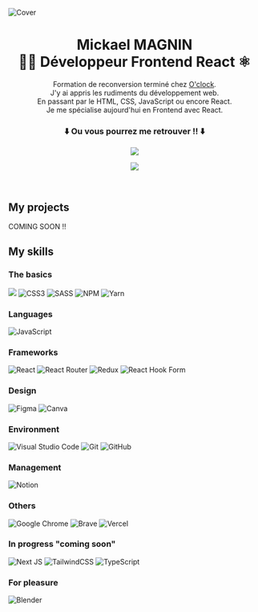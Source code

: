 ![Cover](https://images.unsplash.com/photo-1586864589551-11e96948a085?ixlib=rb-4.0.3&ixid=MnwxMjA3fDB8MHxwaG90by1wYWdlfHx8fGVufDB8fHx8&auto=format&fit=crop&w=1170&q=80)

<h1 align="center">
  <span>Mickael MAGNIN</span><br>
  <span>👨‍💻 Développeur Frontend React ⚛️</span>
</h1>

<p align="center">
  Formation de reconversion terminé chez <a href="https://oclock.io/" target="_blank">O'clock</a>.</br>
  J'y ai appris les rudiments du développement web.</br>
  En passant par le HTML, CSS, JavaScript ou encore React.</br>
  Je me spécialise aujourd'hui en Frontend avec React.
</p>

<h3 align="center">
⬇️ Ou vous pourrez me retrouver !! ⬇️
</h3>

<div align="center">


<a href="https://www.linkedin.com/in/mickael-mag/" target="_blank"><img src="https://img.shields.io/badge/LinkedIn-0077B5?style=for-the-badge&logo=linkedin&logoColor=white" target="_blank"/></a>
  
<a href="https://twitter.com/mickael_mag87" target="_blank"><img src="https://img.shields.io/badge/Twitter-00ACEE?style=for-the-badge&logo=twitter&logoColor=white" /></a>

</div>

<br />

## My projects

COMING SOON !!


## My skills

### The basics 

<img src="https://img.shields.io/badge/HTML 5-E67E22?style=for-the-badge&logo=html&logoColor=white" />   ![CSS3](https://img.shields.io/badge/css3-%231572B6.svg?style=for-the-badge&logo=css3&logoColor=white) ![SASS](https://img.shields.io/badge/SASS-hotpink.svg?style=for-the-badge&logo=SASS&logoColor=white) ![NPM](https://img.shields.io/badge/NPM-%23CB3837.svg?style=for-the-badge&logo=npm&logoColor=white) ![Yarn](https://img.shields.io/badge/yarn-%232C8EBB.svg?style=for-the-badge&logo=yarn&logoColor=white)

### Languages

![JavaScript](https://img.shields.io/badge/javascript-%23323330.svg?style=for-the-badge&logo=javascript&logoColor=%23F7DF1E)

### Frameworks 

![React](https://img.shields.io/badge/react-%2320232a.svg?style=for-the-badge&logo=react&logoColor=%2361DAFB) ![React Router](https://img.shields.io/badge/React_Router-CA4245?style=for-the-badge&logo=react-router&logoColor=white) ![Redux](https://img.shields.io/badge/redux-%23593d88.svg?style=for-the-badge&logo=redux&logoColor=white) ![React Hook Form](https://img.shields.io/badge/React%20Hook%20Form-%23EC5990.svg?style=for-the-badge&logo=reacthookform&logoColor=white)

### Design

![Figma](https://img.shields.io/badge/figma-%23F24E1E.svg?style=for-the-badge&logo=figma&logoColor=white) ![Canva](https://img.shields.io/badge/Canva-%2300C4CC.svg?style=for-the-badge&logo=Canva&logoColor=white)

### Environment
![Visual Studio Code](https://img.shields.io/badge/Visual%20Studio%20Code-0078d7.svg?style=for-the-badge&logo=visual-studio-code&logoColor=white) ![Git](https://img.shields.io/badge/git-%23F05033.svg?style=for-the-badge&logo=git&logoColor=white) ![GitHub](https://img.shields.io/badge/github-%23121011.svg?style=for-the-badge&logo=github&logoColor=white)

### Management
![Notion](https://img.shields.io/badge/Notion-%23000000.svg?style=for-the-badge&logo=notion&logoColor=white)

### Others
![Google Chrome](https://img.shields.io/badge/Google%20Chrome-4285F4?style=for-the-badge&logo=GoogleChrome&logoColor=white) ![Brave](https://img.shields.io/badge/Brave-FB542B?style=for-the-badge&logo=Brave&logoColor=white) ![Vercel](https://img.shields.io/badge/vercel-%23000000.svg?style=for-the-badge&logo=vercel&logoColor=white)

### In progress "coming soon"

![Next JS](https://img.shields.io/badge/Next-black?style=for-the-badge&logo=next.js&logoColor=white)
![TailwindCSS](https://img.shields.io/badge/tailwindcss-%2338B2AC.svg?style=for-the-badge&logo=tailwind-css&logoColor=white)
![TypeScript](https://img.shields.io/badge/typescript-%23007ACC.svg?style=for-the-badge&logo=typescript&logoColor=white)

### For pleasure

![Blender](https://img.shields.io/badge/blender-%23F5792A.svg?style=for-the-badge&logo=blender&logoColor=white)
